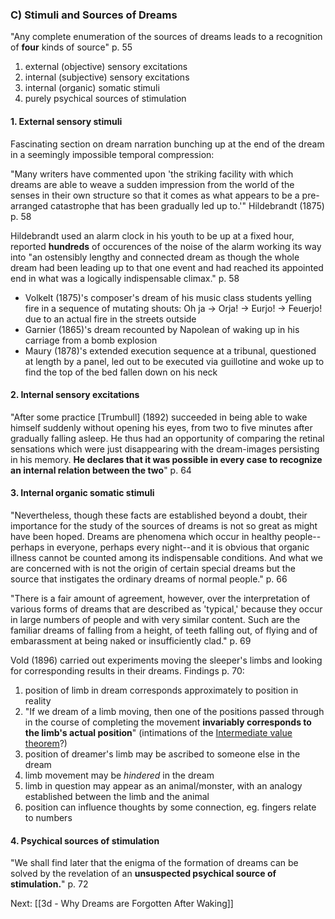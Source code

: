 ### C) Stimuli and Sources of Dreams

"Any complete enumeration of the sources of dreams leads to a recognition of **four** kinds of source" p. 55

1. external (objective) sensory excitations
1. internal (subjective) sensory excitations
1. internal (organic) somatic stimuli
1. purely psychical sources of stimulation

#### 1. External sensory stimuli

Fascinating section on dream narration bunching up at the end of the dream in a seemingly impossible temporal compression:

"Many writers have commented upon 'the striking facility with which dreams are able to weave a sudden impression from the world of the senses in their own structure so that it comes as what appears to be a pre-arranged catastrophe that has been gradually led up to.'" Hildebrandt (1875) p. 58

Hildebrandt used an alarm clock in his youth to be up at a fixed hour, reported **hundreds** of occurences of the noise of the alarm working its way into "an ostensibly lengthy and connected dream as though the whole dream had been leading up to that one event and had reached its appointed end in what was a logically indispensable climax." p. 58

* Volkelt (1875)'s composer's dream of his music class students yelling fire in a sequence of mutating shouts: Oh ja -> Orja! -> Eurjo! -> Feuerjo! due to an actual fire in the streets outside
* Garnier (1865)'s dream recounted by Napolean of waking up in his carriage from a bomb explosion
* Maury (1878)'s extended execution sequence at a tribunal, questioned at length by a panel, led out to be executed via guillotine and woke up to find the top of the bed fallen down on his neck


#### 2. Internal sensory excitations

"After some practice \[Trumbull\] (1892) succeeded in being able to wake himself suddenly without opening his eyes, from two to five minutes after gradually falling asleep.  He thus had an opportunity of comparing the retinal sensations which were just disappearing with the dream-images persisting in his memory. **He declares that it was possible in every case to recognize an internal relation between the two**" p. 64

#### 3. Internal organic somatic stimuli

"Nevertheless, though these facts are established beyond a doubt, their importance for the study of the sources of dreams is not so great as might have been hoped.  Dreams are phenomena which occur in healthy people--perhaps in everyone, perhaps every night--and it is obvious that organic illness cannot be counted among its indispensable conditions.  And what we are concerned with is not the origin of certain special dreams but the source that instigates the ordinary dreams of normal people." p. 66

"There is a fair amount of agreement, however, over the interpretation of various forms of dreams that are described as 'typical,' because they occur in large numbers of people and with very similar content.  Such are the familiar dreams of falling from a height, of teeth falling out, of flying and of embarassment at being naked or insufficiently clad." p. 69

Vold (1896) carried out experiments moving the sleeper's limbs and looking for corresponding results in their dreams.  Findings p. 70:
1. position of limb in dream corresponds approximately to position in reality
1. "If we dream of a limb moving, then one of the positions passed through in the course of completing the movement **invariably corresponds to the limb's actual position**" (intimations of the [Intermediate value theorem](https://en.wikipedia.org/wiki/Intermediate_value_theorem)?)
1. position of dreamer's limb may be ascribed to someone else in the dream
1. limb movement may be *hindered* in the dream
1. limb in question may appear as an animal/monster, with an analogy established between the limb and the animal
1. position can influence thoughts by some connection, eg. fingers relate to numbers

#### 4. Psychical sources of stimulation

"We shall find later that the enigma of the formation of dreams can be solved by the revelation of an **unsuspected psychical source of stimulation.**" p. 72

Next: [[3d - Why Dreams are Forgotten After Waking]]
